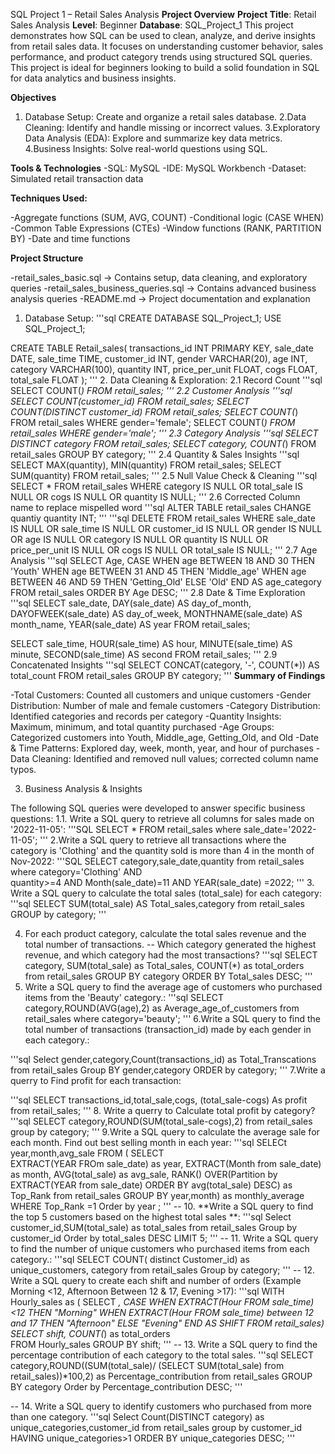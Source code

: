 SQL Project 1 – Retail Sales Analysis
 **Project Overview**
**Project Title**: Retail Sales Analysis 
**Level**: Beginner 
**Database**: SQL_Project_1 
This project demonstrates how SQL can be used to clean, analyze, and derive insights from retail sales data. It focuses on understanding customer behavior, sales performance, and product category trends using structured SQL queries.
This project is ideal for beginners looking to build a solid foundation in SQL for data analytics and business insights.

**Objectives**

1. Database Setup: Create and organize a retail sales database.
2.Data Cleaning: Identify and handle missing or incorrect values.
3.Exploratory Data Analysis (EDA): Explore and summarize key data metrics.
4.Business Insights: Solve real-world questions using SQL.

**Tools & Technologies**
-SQL: MySQL
-IDE: MySQL Workbench
-Dataset: Simulated retail transaction data

**Techniques Used:**

-Aggregate functions (SUM, AVG, COUNT)
-Conditional logic (CASE WHEN)
-Common Table Expressions (CTEs)
-Window functions (RANK, PARTITION BY)
-Date and time functions

**Project Structure**

-retail_sales_basic.sql → Contains setup, data cleaning, and exploratory queries
-retail_sales_business_queries.sql → Contains advanced business analysis queries
-README.md → Project documentation and explanation

1. Database Setup:
'''sql
CREATE DATABASE SQL_Project_1;
USE SQL_Project_1;

CREATE TABLE Retail_sales(
    transactions_id INT PRIMARY KEY,
    sale_date DATE,
    sale_time TIME,
    customer_id INT,
    gender VARCHAR(20),
    age INT,
    category VARCHAR(100),
    quantity INT,
    price_per_unit FLOAT,
    cogs FLOAT,
    total_sale FLOAT
);
'''
2. Data Cleaning & Exploration:
2.1 Record Count
'''sql
SELECT COUNT(*) FROM retail_sales;
'''
2.2 Customer Analysis
'''sql
SELECT COUNT(customer_id) FROM retail_sales;
SELECT COUNT(DISTINCT customer_id) FROM retail_sales;
SELECT COUNT(*) FROM retail_sales WHERE gender='female';
SELECT COUNT(*) FROM retail_sales WHERE gender='male';
'''
2.3 Category Analysis
'''sql
SELECT DISTINCT category FROM retail_sales;
SELECT category, COUNT(*) FROM retail_sales GROUP BY category;
'''
2.4 Quantity & Sales Insights
'''sql
SELECT MAX(quantity), MIN(quantity) FROM retail_sales;
SELECT SUM(quantity) FROM retail_sales;
'''
2.5 Null Value Check & Cleaning
'''sql
SELECT * FROM retail_sales 
WHERE category IS NULL 
   OR total_sale IS NULL 
   OR cogs IS NULL 
   OR quantity IS NULL;
'''
2.6 Corrected Column name to replace mispelled word
'''sql
ALTER TABLE retail_sales
CHANGE quantiy quantity INT;
'''
'''sql
DELETE FROM retail_sales
WHERE sale_date IS NULL OR sale_time IS NULL OR customer_id IS NULL OR 
      gender IS NULL OR age IS NULL OR category IS NULL OR 
      quantity IS NULL OR price_per_unit IS NULL OR cogs IS NULL OR total_sale IS NULL;
'''
2.7 Age Analysis
'''sql
SELECT Age,
       CASE 
           WHEN age BETWEEN 18 AND 30 THEN 'Youth'
           WHEN age BETWEEN 31 AND 45 THEN 'Middle_age'
           WHEN age BETWEEN 46 AND 59 THEN 'Getting_Old'
           ELSE 'Old'
       END AS age_category
FROM retail_sales
ORDER BY Age DESC;
'''
2.8 Date & Time Exploration
'''sql
SELECT sale_date,
       DAY(sale_date) AS day_of_month,
       DAYOFWEEK(sale_date) AS day_of_week,
       MONTHNAME(sale_date) AS month_name,
       YEAR(sale_date) AS year
FROM retail_sales;

SELECT sale_time,
       HOUR(sale_time) AS hour,
       MINUTE(sale_time) AS minute,
       SECOND(sale_time) AS second
FROM retail_sales;
'''
2.9 Concatenated Insights
'''sql
SELECT CONCAT(category, '-', COUNT(*)) AS total_count
FROM retail_sales
GROUP BY category;
'''
 **Summary of Findings**

-Total Customers: Counted all customers and unique customers
-Gender Distribution: Number of male and female customers
-Category Distribution: Identified categories and records per category
-Quantity Insights: Maximum, minimum, and total quantity purchased
-Age Groups: Categorized customers into Youth, Middle_age, Getting_Old, and Old
-Date & Time Patterns: Explored day, week, month, year, and hour of purchases
-Data Cleaning: Identified and removed null values; corrected column name typos.

3. Business Analysis & Insights

The following SQL queries were developed to answer specific business questions:
1.1. Write a SQL query to retrieve all columns for sales made on '2022-11-05':
'''SQL
SELECT * FROM retail_sales 
where sale_date='2022-11-05';
'''
2.Write a SQL query to retrieve all transactions 
where the category is 'Clothing' and the quantity sold is more than 4 in the month of Nov-2022:
'''SQL
SELECT category,sale_date,quantity from retail_sales 
	where category='Clothing' AND  
	quantity>=4 AND 
	Month(sale_date)=11 AND 
    YEAR(sale_date) =2022;
'''
3. Write a SQL query to calculate the total sales (total_sale) for each category:
'''sql
SELECT SUM(total_sale) AS Total_sales,category 
from retail_sales 
GROUP by category;
'''

4. For each product category, calculate the total sales revenue and the total number of transactions.
-- Which category generated the highest revenue, and which category had the most transactions?
'''sql
SELECT category, SUM(total_sale) as Total_sales, COUNT(*) as total_orders 
	from retail_sales GROUP BY category
	ORDER BY Total_sales DESC;
'''
5. Write a SQL query to find the average age of customers 
who purchased items from the 'Beauty' category.:
'''sql
SELECT category,ROUND(AVG(age),2) as Average_age_of_customers 
	from retail_sales 
where category='beauty';
'''
6.Write a SQL query to find the total number of transactions (transaction_id) made by each gender in each category.:
	
'''sql
Select gender,category,Count(transactions_id) as Total_Transcations 
    from retail_sales 
    Group BY gender,category 
    ORDER by category;
'''
7.Write a querry to Find profit for each transaction:
	 
'''sql
SELECT transactions_id,total_sale,cogs, 
	 (total_sale-cogs) As profit from retail_sales;
'''
8. Write a querry to Calculate total profit by category?
	'''sql
  SELECT category,ROUND(SUM(total_sale-cogs),2) from retail_sales 
	group by category;
'''
9.Write a SQL query to calculate the average sale for each month. Find out best selling month in each year:
	'''sql
SELECt year,month,avg_sale
	FROM ( 
	SELECT  
	EXTRACT(YEAR FROm sale_date) as year,
	EXTRACT(Month from sale_date) as month,
	AVG(total_sale) as avg_sale,
	RANK() OVER(Partition by EXTRACT(YEAR from sale_date) 
	ORDER BY avg(total_sale) DESC) as Top_Rank 
	from retail_sales GROUP BY year,month) as monthly_average 
	WHERE Top_Rank =1 Order by year ;
'''
-- 10.  **Write a SQL query to find the top 5 customers based on the highest total sales **:
	'''sql
Select customer_id,SUM(total_sale) as total_sales 
	from retail_sales 
	Group by customer_id 
	Order by total_sales DESC LIMIT 5;
'''
-- 11. Write a SQL query to find the number of unique customers who purchased items from each category.:
	'''sql
SELECT COUNT( distinct Customer_id) as unique_customers, category 
	from retail_sales Group by category; 
'''
-- 12. Write a SQL query to create each shift and number of orders (Example Morning <12, Afternoon Between 12 & 17, Evening >17):
	'''sql
WITH Hourly_sales as 
	(
	SELECT *,
	CASE
	WHEN EXTRACT(Hour FROM sale_time)<12 THEN "Morning" 
	WHEN EXTRACT(Hour FROM sale_time) between 12 and 17 THEN "Afternoon" 
	ELSE "Evening"
	END AS SHIFT
	 FROM retail_sales)
	SELECT 
    shift,
    COUNT(*) as total_orders    
	FROM Hourly_sales
	GROUP BY shift;
'''
--  13. Write a SQL query to find the percentage contribution of each category to the total sales.
'''sql
	SELECT category,ROUND((SUM(total_sale)/ (SELECT SUM(total_sale) from retail_sales))*100,2) as Percentage_contribution 
	from retail_sales
	GROUP BY category
	Order by Percentage_contribution DESC;
'''

 -- 14.  Write a SQL query to identify customers who purchased from more than one category. 
	'''sql
  Select Count(DISTINCT category) as unique_categories,customer_id from retail_sales 
	group by customer_id HAVING unique_categories>1 
	ORDER BY unique_categories DESC;
'''
